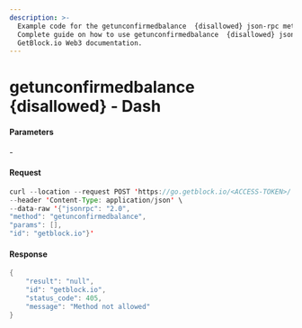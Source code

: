 ```yaml
---
description: >-
  Example code for the getunconfirmedbalance  {disallowed} json-rpc method.
  Сomplete guide on how to use getunconfirmedbalance  {disallowed} json-rpc in
  GetBlock.io Web3 documentation.
---
```


# getunconfirmedbalance {disallowed} - Dash

#### Parameters

\-

#### Request

```java
curl --location --request POST 'https://go.getblock.io/<ACCESS-TOKEN>/' \
--header 'Content-Type: application/json' \
--data-raw '{"jsonrpc": "2.0",
"method": "getunconfirmedbalance",
"params": [],
"id": "getblock.io"}'
```

#### Response

```java
{
    "result": "null",
    "id": "getblock.io",
    "status_code": 405,
    "message": "Method not allowed"
}
```
